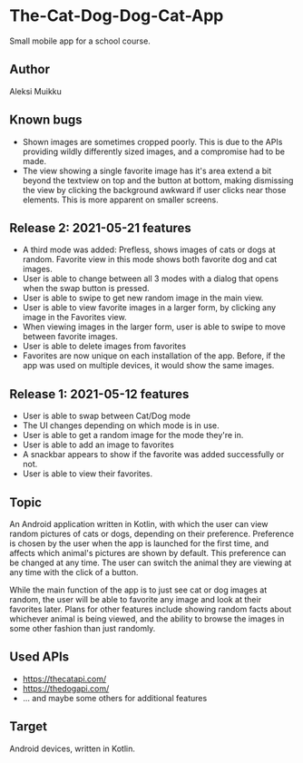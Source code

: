 # The-Cat-Dog-Dog-Cat-App

Small mobile app for a school course.

## Author

Aleksi Muikku

## Known bugs

- Shown images are sometimes cropped poorly. This is due to the APIs providing wildly differently sized images, and a compromise had to be made.
- The view showing a single favorite image has it's area extend a bit beyond the textview on top and the button at bottom, making dismissing the view by clicking the background awkward if user clicks near those elements. This is more apparent on smaller screens.

## Release 2: 2021-05-21 features

- A third mode was added: Prefless, shows images of cats or dogs at random. Favorite view in this mode shows both favorite dog and cat images.
- User is able to change between all 3 modes with a dialog that opens when the swap button is pressed.
- User is able to swipe to get new random image in the main view.
- User is able to view favorite images in a larger form, by clicking any image in the Favorites view.
- When viewing images in the larger form, user is able to swipe to move between favorite images.
- User is able to delete images from favorites
- Favorites are now unique on each installation of the app. Before, íf the app was used on multiple devices, it would show the same images.

## Release 1: 2021-05-12 features

- User is able to swap between Cat/Dog mode
- The UI changes depending on which mode is in use.
- User is able to get a random image for the mode they're in.
- User is able to add an image to favorites
- A snackbar appears to show if the favorite was added successfully or not.
- User is able to view their favorites.

## Topic

An Android application written in Kotlin, with which the user can view random pictures of cats or dogs, depending on their preference. Preference is chosen by the user when the app is launched for the first time, and affects which animal's pictures are shown by default. This preference can be changed at any time. The user can switch the animal they are viewing at any time with the click of a button.

While the main function of the app is to just see cat or dog images at random, the user will be able to favorite any image and look at their favorites later. Plans for other features include showing random facts about whichever animal is being viewed, and the ability to browse the images in some other fashion than just randomly.

## Used APIs

- https://thecatapi.com/
- https://thedogapi.com/
- ... and maybe some others for additional features

## Target

Android devices, written in Kotlin.
